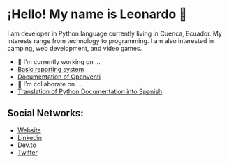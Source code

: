 # ¡Hello! My name is Leonardo 👋


I am developer in Python language currently living in Cuenca, Ecuador. My interests range from technology to programming. I am also interested in camping, web development, and video games.


- 🔭 I’m currently working on ...
- [Basic reporting system ](https://github.com/gomezgleonardob/Basic_Report_System)
- [Documentation of Openventi](https://github.com/openventi/documentation)
- 👯 I’m  collaborate on ...
- [Translation of Python Documentation into Spanish](https://github.com/python/python-docs-es)


## Social Networks:

- [Website](https://gomezgleonardob.dev)
- [Linkedin](https://www.linkedin.com/in/leonardo-gomez-562701204/)
- [Dev.to](https://dev.to/gomezgleonardob/)
- [Twitter](https://twitter.com/gomezgleonardob/)
